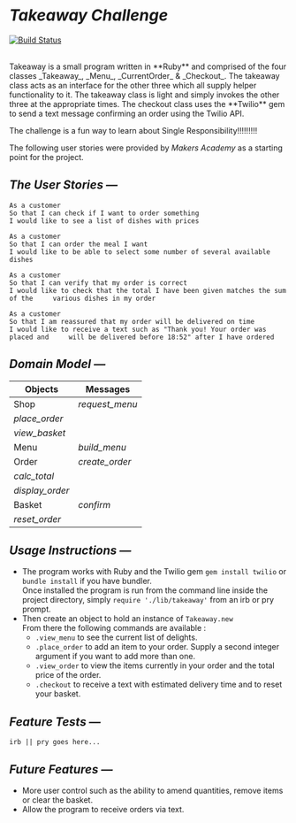# _**Takeaway Challenge**_
[![Build Status](https://travis-ci.org/benjamin-white/takeaway-challenge.svg?branch=master)](https://travis-ci.org/benjamin-white/takeaway-challenge)

<br>
Takeaway is a small program written in **Ruby** and comprised of the four classes _Takeaway_, _Menu_, _CurrentOrder_ & _Checkout_. The takeaway class acts as an interface for the other three which all supply helper functionality to it. The takeaway class is light and simply invokes the other three at the appropriate times. The checkout class uses the **Twilio** gem to send a text message confirming an order using the Twilio API.

The challenge is a fun way to learn about Single Responsibility!!!!!!!!!

The following user stories were provided by *Makers Academy* as a starting point for the project.

## _The User Stories &mdash;_

    As a customer
    So that I can check if I want to order something
    I would like to see a list of dishes with prices

    As a customer
    So that I can order the meal I want
    I would like to be able to select some number of several available dishes

    As a customer
    So that I can verify that my order is correct
    I would like to check that the total I have been given matches the sum of the     various dishes in my order

    As a customer
    So that I am reassured that my order will be delivered on time
    I would like to receive a text such as "Thank you! Your order was placed and     will be delivered before 18:52" after I have ordered

## _Domain Model &mdash;_

Objects  | Messages
------------- | -------------
Shop | *request_menu*
|  *place_order*
| *view_basket*
Menu  | *build_menu*
Order  |  *create_order*
|  *calc_total*
|  *display_order*
Basket  |  *confirm*
  | *reset_order*

## _Usage Instructions &mdash;_

- The program works with Ruby and the Twilio gem ``` gem install twilio ``` or ``` bundle install ``` if you have bundler.<br>
Once installed the program is run from the command line inside the project directory, simply ``` require './lib/takeaway' ``` from an irb or pry prompt.
- Then create an object to hold an instance of ``` Takeaway.new ```<br>
From there the following commands are available :
  - ```.view_menu``` to see the current list of delights.
  - ```.place_order``` to add an item to your order. Supply a second integer argument if you want to add more than one.
  - ```.view_order``` to view the items currently in your order and the total price of the order.
  - ```.checkout``` to receive a text with estimated delivery time and to reset your basket.

## _Feature Tests &mdash;_

    irb || pry goes here...

## _Future Features &mdash;_

- More user control such as the ability to amend quantities, remove items or clear the basket.
- Allow the program to receive orders via text.
